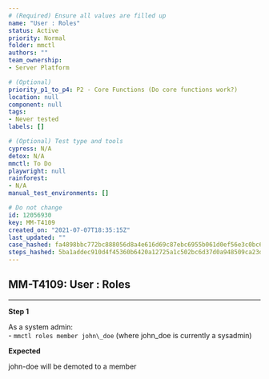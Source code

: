 ```yaml
---
# (Required) Ensure all values are filled up
name: "User : Roles"
status: Active
priority: Normal
folder: mmctl
authors: ""
team_ownership: 
- Server Platform

# (Optional)
priority_p1_to_p4: P2 - Core Functions (Do core functions work?)
location: null
component: null
tags: 
- Never tested
labels: []

# (Optional) Test type and tools
cypress: N/A
detox: N/A
mmctl: To Do
playwright: null
rainforest: 
- N/A
manual_test_environments: []

# Do not change
id: 12056930
key: MM-T4109
created_on: "2021-07-07T18:35:15Z"
last_updated: ""
case_hashed: fa4898bbc772bc888056d8a4e616d69c87ebc6955b061d0ef56e3c0bc68561cf1b0a1a4ab511a633e7714cddb1d56ebe
steps_hashed: 5ba1addec910d4f45360b6420a12725a1c502bc6d37d0a948509ca23d408fdaefd58cdea79e0dfa019516db6ca3a5ab9
---
```


<!-- (Auto-generated) Based on frontmatter's "key" and "name" -->

## MM-T4109: User : Roles

---

**Step 1**

As a system admin:\
\- `mmctl roles member john\_doe` (where john\_doe is currently a sysadmin)

**Expected**

john-doe will be demoted to a member
